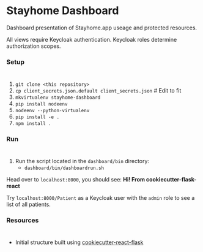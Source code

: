 # Stayhome Dashboard

Dashboard presentation of Stayhome.app useage and protected resources.

All views require Keycloak authentication.  Keycloak roles determine authorization scopes.

### Setup
#
1) `git clone <this repository>`
2) `cp client_secrets.json.default client_secrets.json`  # Edit to fit
3) `mkvirtualenv stayhome-dashboard`
4) `pip install nodeenv`
5) `nodeenv --python-virtualenv`
6) `pip install -e .`
7) `npm install .`

### Run
#
1) Run the script located in the `dashboard/bin` directory:
   * `dashboard/bin/dashboardrun.sh`

Head over to `localhost:8000`, you should see: **Hi! From cookiecutter-flask-react**

Try `localhost:8000/Patient` as a Keycloak user with the `admin` role to see
a list of all patients.

### Resources
#
* Initial structure built using [cookiecutter-react-flask](https://github.com/arberx/cookiecutter-react-flask)
